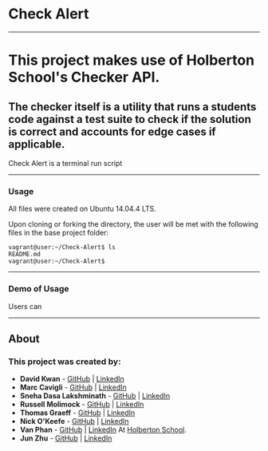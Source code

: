 # Check Alert

---
# This project makes use of Holberton School's Checker API. 
## The checker itself is a utility that runs a students code against a test suite to check if the solution is correct and accounts for edge cases if applicable.

<!---######--->  Check Alert is a terminal run script

<!---######--->

---
### Usage
All files were created on Ubuntu 14.04.4 LTS.


Upon cloning or forking the directory, the user will be met with the
following files in the base project folder:
```
vagrant@user:~/Check-Alert$ ls
README.md
vagrant@user:~/Check-Alert$
```

---
### Demo of Usage
Users can 

---
## About
### This project was created by:

* **David Kwan** - [GitHub](https://github.com/dwkwan) | [LinkedIn](https://www.linkedin.com/in/david-kwan-1b0930129/)
* **Marc Cavigli** - [GitHub](https://github.com/MCavigli) | [LinkedIn](https://www.linkedin.com/in/marccavigli/)
* **Sneha Dasa Lakshminath** - [GitHub](https://github.com/snehadasa) | [LinkedIn](https://www.linkedin.com/in/sneha-dasa-lakshminath-a3433539/)
* **Russell Molimock** - [GitHub](https://github.com/Rmolimock) | [LinkedIn](https://www.linkedin.com/in/russellmolimock/)
* **Thomas Graeff** - [GitHub](https://github.com/graefft) | [LinkedIn](https://www.linkedin.com/in/thomas-graeff-b3ab4380/)
* **Nick O'Keefe** - [GitHub](https://github.com/nokeefe) | [LinkedIn](https://www.linkedin.com/in/nbokeefe/)
* **Van Phan** - [GitHub](https://github.com/vdphan) | [LinkedIn](https://www.linkedin.com/in/van-phan-344764180/) 
At [Holberton School](http://holbertonschool.com).
* **Jun Zhu** - [GitHub](https://github.com/VieetBubbles) | [LinkedIn](https://www.linkedin.com/in/jun-zhu-05a732106/)